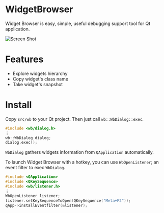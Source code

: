 # WidgetBrowser
Widget Browser is easy, simple, useful debugging support tool for Qt application.

![Screen Shot](https://github.com/tetsurom/WidgetBrowser/wiki/image/wbss.png "Screen Shot")

# Features

* Explore widgets hierarchy
* Copy widget's class name
* Take widget's snapshot

# Install

Copy `src/wb` to your Qt project. Then just call `wb::WbDialog::exec`.

```cpp
#include <wb/dialog.h>
⋮
wb::WbDialog dialog;
dialog.exec();
```
`WbDialog` gathers widgets information from `QApplication` automatically.

To launch Widget Browser with a hotkey, you can use `WbOpenListener`; an event filter to exec `WbDialog`.

```cpp
#include <QApplication>
#include <QKeySequence>
#include <wb/listener.h>
⋮
WbOpenListener listener;
listener.setKeySequenceToOpen(QKeySequence("Meta+F2"));
qApp->installEventfilter(&listener);
```
